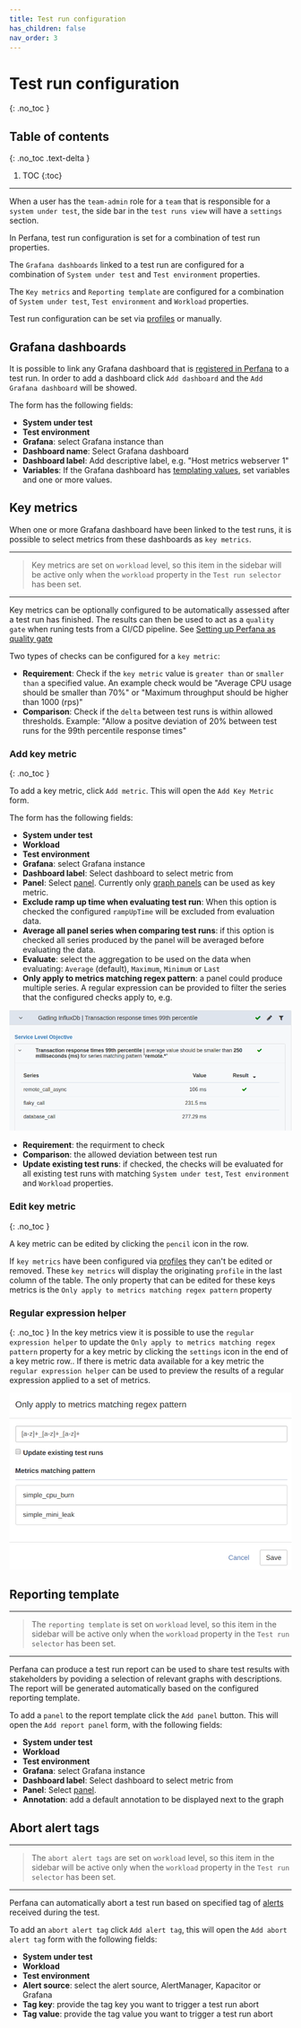```yaml
---
title: Test run configuration
has_children: false
nav_order: 3
---
```


# Test run configuration
{: .no_toc }

## Table of contents
{: .no_toc .text-delta }

1. TOC
{:toc}

---

When a user has the `team-admin` role for a `team` that is responsible for  a `system under test`, the side bar in the `test runs view` will have a `settings` section.

In Perfana, test run configuration is set for a combination of test run properties. 

The `Grafana dashboards` linked to a test run are configured for a combination  of `System under test` and `Test environment` properties.

The `Key metrics` and `Reporting template` are configured for a combination  of `System under test`, `Test environment` and `Workload` properties.

Test run configuration can be set via [profiles](https://perfana.github.io/perfana-docs/docs/administration/administration.html#profiles-configuration) or manually.

## Grafana dashboards

It is possible to link any Grafana dashboard that is [registered in Perfana](https://perfana.github.io/perfana-docs/docs/administration/administration.html#grafana-configuration) to a test run. In order to add a dashboard click `Add dashboard` and the `Add Grafana dashboard` will be showed.

The form has the following fields:
* **System under test**
* **Test environment**
* **Grafana**: select Grafana instance than
* **Dashboard name**: Select Grafana dashboard
* **Dashboard label**: Add descriptive label, e.g. "Host metrics webserver 1"
* **Variables**: If the Grafana dashboard has [templating values](https://grafana.com/docs/grafana/latest/reference/templating/), set variables and one or more values.

## Key metrics  

When one or more Grafana dashboard have been linked to the test runs, it is possible to select metrics from these dashboards as `key metrics`. 

--- 

> Key metrics are set on `workload` level, so this item in the sidebar will be active only when the `workload` property in the `Test run selector` has been set.

--- 
Key metrics can be optionally configured to be automatically assessed after a test run has finished. The results can then be used to act as a `quality gate` when runing tests from a CI/CD pipeline. See [Setting up Perfana as quality gate](https://perfana.github.io/perfana-docs/docs/administration/ci-cd.html#quality-gate)

Two types of checks can be configured for a `key metric`:
* **Requirement**: Check if the `key metric` value is `greater than` or `smaller than` a specified value. An example check would be "Average CPU usage should be smaller than 70%" or "Maximum throughput should be higher than 1000 (rps)"
* **Comparison**: Check if the `delta` between test runs is within allowed thresholds. Example: "Allow a positve deviation of 20% between test runs for the 99th percentile response times"

### Add key metric
{: .no_toc }

To add a key metric, click `Add metric`. This will open the `Add Key Metric` form.

The form has the following fields:
* **System under test**
* **Workload**
* **Test environment**
* **Grafana**: select Grafana instance
* **Dashboard label**: Select dashboard to select metric from
* **Panel**: Select [panel](https://grafana.com/docs/grafana/latest/features/panels/panels/). Currently only [graph panels](https://grafana.com/docs/grafana/latest/features/panels/graph/) can be used as key metric.
* **Exclude ramp up time when evaluating test run**: When this option is checked the configured `rampUpTime` will be excluded from evaluation data.
* **Average all panel series when comparing test runs**: if this option is checked all series produced by the panel will be averaged before evaluating the data.
* **Evaluate**: select the aggregation to be used on the data when evaluating: `Average` (default), `Maximum`, `Minimum` or `Last`
* **Only apply to metrics matching regex pattern**: a panel could produce multiple series. A regular expression can be provided to filter the series that the configured checks apply to, e.g.

![Match regex](../images/match-regex.png)

* **Requirement**: the requirment to check
* **Comparison**: the allowed deviation between test run 
* **Update existing test runs**: if checked, the checks will be evaluated for all existing test runs with matching `System under test`, `Test environment` and `Workload` properties.

### Edit key metric
{: .no_toc }


A key metric can be edited by clicking the `pencil` icon in the row. 

If `key metrics` have been configured via [profiles](https://perfana.github.io/perfana-docs/docs/administration/administration.html#profiles-configuration) they can't be edited or removed. These `key metrics` will display the originating `profile` in the last column of the table. The only property that can be edited for these keys metrics is the `Only apply to metrics matching regex pattern` property

### Regular expression helper
{: .no_toc }
In the key metrics view it is possible to use the `regular expression helper` to update the `Only apply to metrics matching regex pattern` property for a key metric by clicking the `settings` icon in the end of a key metric row.. If there is metric data available for a key metric the `regular expression helper` can be used to preview the results of a regular expression applied to a set of metrics.

![Regex helper](../images/regex-helper.png)


## Reporting template 

--- 

> The `reporting template` is set on `workload` level, so this item in the sidebar will be active only when the `workload` property in the `Test run selector` has been set. 

--- 

Perfana can produce a test run report can be used to share test results with stakeholders by poviding a selection of relevant graphs with descriptions. The report will be generated automatically based on the configured reporting template. 

To add a `panel` to the report template click the `Add panel` button. This will open the `Add report panel` form, with the following fields:

* **System under test**
* **Workload**
* **Test environment**
* **Grafana**: select Grafana instance
* **Dashboard label**: Select dashboard to select metric from
* **Panel**: Select [panel](https://grafana.com/docs/grafana/latest/features/panels/panels/). 
* **Annotation**: add a default annotation to be displayed next to the graph

## Abort alert tags 

--- 

> The `abort alert tags` are set on `workload` level, so this item in the sidebar will be active only when the `workload` property in the `Test run selector` has been set. 

--- 

Perfana can automatically abort a test run based on specified tag of [alerts](https://perfana.github.io/perfana-docs/docs/alerts/alerts.html) received during the test.

To add an `abort alert tag` click `Add alert tag`, this will open the `Add abort alert tag` form with the following fields:

* **System under test**
* **Workload**
* **Test environment**
* **Alert source**: select the alert source, AlertManager, Kapacitor or Grafana
* **Tag key**: provide the tag key you want to trigger a test run abort
* **Tag value**: provide the tag value you want to trigger a test run abort